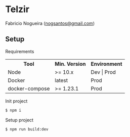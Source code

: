 # Telzir

Fabricio Nogueira (nogsantos@gmail.com)

## Setup

Requirements

<table>
    <tbody>
        <tr>
            <th>Tool</th>
            <th>Min. Version</th>
            <th>Environment</th>
        </tr>
        <tr>
            <td>Node</td>
            <td>>= 10.x</td>
            <td>Dev | Prod</td>
        </tr>
        <tr>
            <td>Docker</td>
            <td>latest</td>
            <td>Prod</td>
        </tr>
        <tr>
            <td>docker-compose</td>
            <td>>= 1.23.1</td>
            <td>Prod</td>
        </tr>
    </tbody>
</table>

Init project

```bash
$ npm i
```

Setup project

```bash
$ npm run build:dev
```